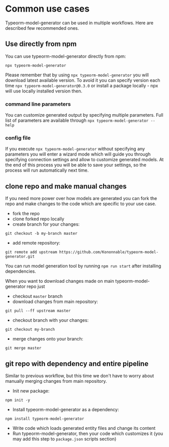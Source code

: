 # Common use cases
Typeorm-model-generator can be used in multiple workflows. Here are described few recommended ones.
## Use directly from npm
You can use typeorm-model-generator directly from npm:
```
npx typeorm-model-generator
```
Please remember that by using `npx typeorm-model-generator` you will download latest available version. To avoid it you can specify version each time `npx typeorm-model-generator@0.3.0` or install a package locally - npx will use locally installed version then. 
### command line parameters
You can customize generated output by specifying multiple parameters. Full list of parameters are available through `npx typeorm-model-generator --help`
### config file
If you execute `npx typeorm-model-generator` without specifying any parameters you will enter a wizard mode which will guide you through specifying connection settings and allow to customize generated models. At the end of this process you will be able to save your settings, so the process will run automatically next time.
## clone repo and make manual changes
If you need more power over how models are generated you can fork the repo and make changes to the code which are specific to your use case. 
- fork the repo
- clone forked repo locally
- create branch for your changes:
```
git checkout -b my-branch master
```
- add remote repository:
```
git remote add upstream https://github.com/Kononnable/typeorm-model-generator.git
```
You can run model generation tool by running `npm run start` after installing dependencies.

When you want to download changes made on main typeorm-model-generator repo just
- checkout `master` branch
- download changes from main repository:
```
git pull --ff upstream master
```
- checkout branch with your changes:
```
git checkout my-branch
```
- merge changes onto your branch:
```
git merge master
```

## git repo with dependency and entire pipeline
Similar to previous workflow, but this time we don't have to worry about manually merging changes from main repository.
- Init new package:
```
npm init -y
```
- Install typeorm-model-generator as a dependency:
```
npm install typeorm-model-generator
```
- Write code which loads generated entity files and change its content
- Run typeorm-model-generator, then your code which customizes it (you may add this step to `package.json` scripts section)
